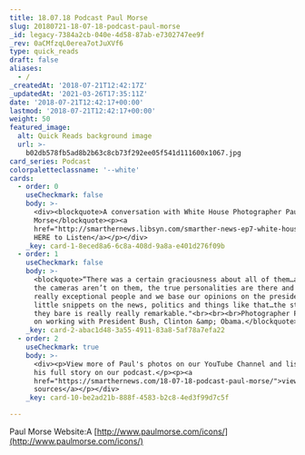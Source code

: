 ```yaml
---
title: 18.07.18 Podcast Paul Morse
slug: 20180721-18-07-18-podcast-paul-morse
_id: legacy-7384a2cb-040e-4d58-87ab-e7302747ee9f
_rev: 0aCMfzqL0erea7otJuXVf6
type: quick_reads
draft: false
aliases:
  - /
_createdAt: '2018-07-21T12:42:17Z'
_updatedAt: '2021-03-26T17:35:11Z'
date: '2018-07-21T12:42:17+00:00'
lastmod: '2018-07-21T12:42:17+00:00'
weight: 50
featured_image:
  alt: Quick Reads background image
  url: >-
    b02db578fb5ad8b2b63c8cb73f292ee05f541d111600x1067.jpg
card_series: Podcast
colorpaletteclassname: '--white'
cards:
  - order: 0
    useCheckmark: false
    body: >-
      <div><blockquote>A conversation with White House Photographer Paul
      Morse</blockquote><p><a
      href="http://smarthernews.libsyn.com/smarther-news-ep7-white-house-photog-paul-morse">Click
      HERE to Listen</a></p></div>
    _key: card-1-8eced8a6-6c8a-408d-9a8a-e401d276f09b
  - order: 1
    useCheckmark: false
    body: >-
      <blockquote>“There was a certain graciousness about all of them…and when
      the cameras aren’t on them, the true personalities are there and they’re
      really exceptional people and we base our opinions on the presidents about
      little snippets on the news, politics and things like that…the stress that
      they bare is really really remarkable."<br><br><br>Photographer Paul Morse
      on working with President Bush, Clinton &amp; Obama.</blockquote>
    _key: card-2-abac1d48-3a55-4911-83a8-5af78a7efa22
  - order: 2
    useCheckmark: true
    body: >-
      <div><p>View more of Paul's photos on our YouTube Channel and listen to
      his full story on our podcast.</p><p><a
      href="https://smarthernews.com/18-07-18-podcast-paul-morse/">view
      sources</a></p></div>
    _key: card-10-be2ad21b-888f-4583-b2c8-4ed3f99d7c5f

---
```

Paul Morse Website:A [http://www.paulmorse.com/icons/](http://www.paulmorse.com/icons/)